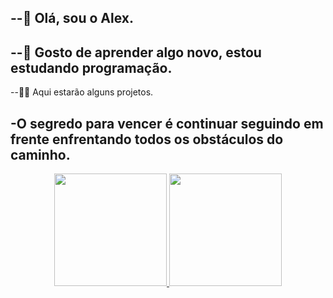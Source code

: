 --👋 Olá, sou o Alex.
-
--📖  Gosto de aprender algo novo, estou estudando programação.
-
--👨‍💻 Aqui estarão alguns projetos.

-O segredo para vencer é continuar seguindo em frente enfrentando todos os obstáculos do caminho.
- 
<div align="center">
  <a href="https://github.com/a-leex">
  <img height="180em" src="https://github-readme-stats.vercel.app/api?username=a-leex&show_icons=true&theme=onedark&include_all_commits=true&count_private=true"/>
  <img height="180em" src="https://github-readme-stats.vercel.app/api/top-langs/?username=a-leex&layout=compact&langs_count=7&theme=onedark"/>
</div>
<!---
a-leex/a-leex is a ✨ special ✨ repository because its `README.md` (this file) appears on your GitHub profile.
You can click the Preview link to take a look at your changes.
--->
